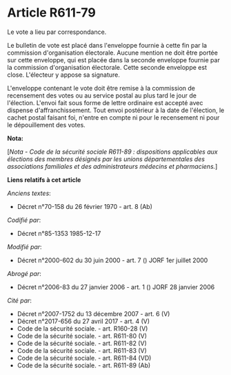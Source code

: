 # Article R611-79

Le vote a lieu par correspondance. 

Le bulletin de vote est placé dans l'enveloppe fournie à cette fin par la commission d'organisation électorale. Aucune
mention ne doit être portée sur cette enveloppe, qui est placée dans la seconde enveloppe fournie par la commission
d'organisation électorale. Cette seconde enveloppe est close. L'électeur y appose sa signature. 

L'enveloppe contenant le vote doit être remise à la commission de recensement des votes ou au service postal au plus tard le
jour de l'élection. L'envoi fait sous forme de lettre ordinaire est accepté avec dispense d'affranchissement. Tout envoi
postérieur à la date de l'élection, le cachet postal faisant foi, n'entre en compte ni pour le recensement ni pour le
dépouillement des votes.

**Nota:**

[*Nota - Code de la sécurité sociale R611-89 : dispositions applicables aux élections des membres désignés par les unions
départementales des associations familiales et des administrateurs médecins et pharmaciens.*]

**Liens relatifs à cet article**

_Anciens textes_:

  - Décret n°70-158 du 26 février 1970 - art. 8 (Ab)

_Codifié par_:

  - Décret n°85-1353 1985-12-17

_Modifié par_:

  - Décret n°2000-602 du 30 juin 2000 - art. 7 () JORF 1er juillet 2000

_Abrogé par_:

  - Décret n°2006-83 du 27 janvier 2006 - art. 1 () JORF 28 janvier 2006

_Cité par_:

  - Décret n°2007-1752 du 13 décembre 2007 - art. 6 (V)
  - Décret n°2017-656 du 27 avril 2017 - art. 4 (V)
  - Code de la sécurité sociale. - art. R160-28 (V)
  - Code de la sécurité sociale. - art. R611-80 (V)
  - Code de la sécurité sociale. - art. R611-82 (V)
  - Code de la sécurité sociale. - art. R611-83 (V)
  - Code de la sécurité sociale. - art. R611-84 (VD)
  - Code de la sécurité sociale. - art. R611-89 (Ab)
